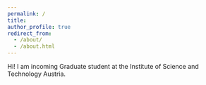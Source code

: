```yaml
---
permalink: /
title: 
author_profile: true
redirect_from: 
  - /about/
  - /about.html
---
```


Hi! I am incoming Graduate student at the Institute of Science and Technology Austria.


